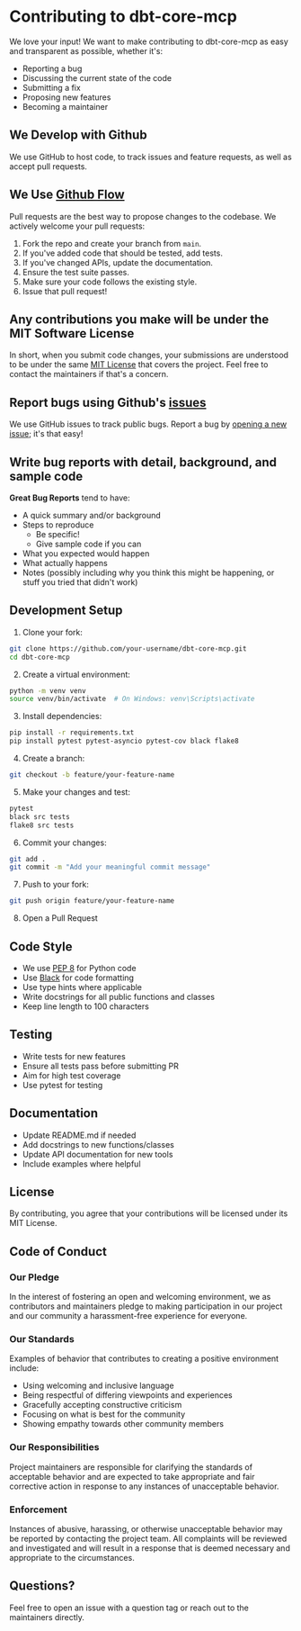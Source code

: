 # Contributing to dbt-core-mcp

We love your input! We want to make contributing to dbt-core-mcp as easy and transparent as possible, whether it's:

- Reporting a bug
- Discussing the current state of the code
- Submitting a fix
- Proposing new features
- Becoming a maintainer

## We Develop with Github

We use GitHub to host code, to track issues and feature requests, as well as accept pull requests.

## We Use [Github Flow](https://guides.github.com/introduction/flow/index.html)

Pull requests are the best way to propose changes to the codebase. We actively welcome your pull requests:

1. Fork the repo and create your branch from `main`.
2. If you've added code that should be tested, add tests.
3. If you've changed APIs, update the documentation.
4. Ensure the test suite passes.
5. Make sure your code follows the existing style.
6. Issue that pull request!

## Any contributions you make will be under the MIT Software License

In short, when you submit code changes, your submissions are understood to be under the same [MIT License](LICENSE) that covers the project. Feel free to contact the maintainers if that's a concern.

## Report bugs using Github's [issues](https://github.com/your-org/dbt-core-mcp/issues)

We use GitHub issues to track public bugs. Report a bug by [opening a new issue](https://github.com/your-org/dbt-core-mcp/issues/new); it's that easy!

## Write bug reports with detail, background, and sample code

**Great Bug Reports** tend to have:

- A quick summary and/or background
- Steps to reproduce
  - Be specific!
  - Give sample code if you can
- What you expected would happen
- What actually happens
- Notes (possibly including why you think this might be happening, or stuff you tried that didn't work)

## Development Setup

1. Clone your fork:
```bash
git clone https://github.com/your-username/dbt-core-mcp.git
cd dbt-core-mcp
```

2. Create a virtual environment:
```bash
python -m venv venv
source venv/bin/activate  # On Windows: venv\Scripts\activate
```

3. Install dependencies:
```bash
pip install -r requirements.txt
pip install pytest pytest-asyncio pytest-cov black flake8
```

4. Create a branch:
```bash
git checkout -b feature/your-feature-name
```

5. Make your changes and test:
```bash
pytest
black src tests
flake8 src tests
```

6. Commit your changes:
```bash
git add .
git commit -m "Add your meaningful commit message"
```

7. Push to your fork:
```bash
git push origin feature/your-feature-name
```

8. Open a Pull Request

## Code Style

- We use [PEP 8](https://www.python.org/dev/peps/pep-0008/) for Python code
- Use [Black](https://github.com/psf/black) for code formatting
- Use type hints where applicable
- Write docstrings for all public functions and classes
- Keep line length to 100 characters

## Testing

- Write tests for new features
- Ensure all tests pass before submitting PR
- Aim for high test coverage
- Use pytest for testing

## Documentation

- Update README.md if needed
- Add docstrings to new functions/classes
- Update API documentation for new tools
- Include examples where helpful

## License

By contributing, you agree that your contributions will be licensed under its MIT License.

## Code of Conduct

### Our Pledge

In the interest of fostering an open and welcoming environment, we as contributors and maintainers pledge to making participation in our project and our community a harassment-free experience for everyone.

### Our Standards

Examples of behavior that contributes to creating a positive environment include:

* Using welcoming and inclusive language
* Being respectful of differing viewpoints and experiences
* Gracefully accepting constructive criticism
* Focusing on what is best for the community
* Showing empathy towards other community members

### Our Responsibilities

Project maintainers are responsible for clarifying the standards of acceptable behavior and are expected to take appropriate and fair corrective action in response to any instances of unacceptable behavior.

### Enforcement

Instances of abusive, harassing, or otherwise unacceptable behavior may be reported by contacting the project team. All complaints will be reviewed and investigated and will result in a response that is deemed necessary and appropriate to the circumstances.

## Questions?

Feel free to open an issue with a question tag or reach out to the maintainers directly.